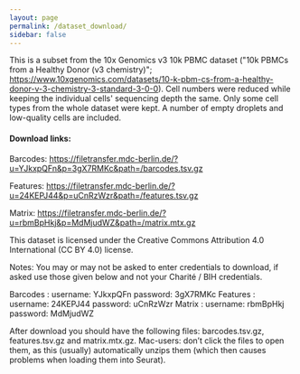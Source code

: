 ```yaml
---
layout: page
permalink: /dataset_download/
sidebar: false
---
```



This is a subset from the 10x Genomics v3 10k PBMC dataset ("10k PBMCs from a Healthy Donor (v3 chemistry)"; https://www.10xgenomics.com/datasets/10-k-pbm-cs-from-a-healthy-donor-v-3-chemistry-3-standard-3-0-0).
Cell numbers were reduced while keeping the individual cells' sequencing depth the same. Only some cell types from the whole dataset were kept. A number of empty droplets and low-quality cells are included.

#### Download links:

Barcodes: https://filetransfer.mdc-berlin.de/?u=YJkxpQFn&p=3gX7RMKc&path=/barcodes.tsv.gz

Features: https://filetransfer.mdc-berlin.de/?u=24KEPJ44&p=uCnRzWzr&path=/features.tsv.gz

Matrix: https://filetransfer.mdc-berlin.de/?u=rbmBpHkj&p=MdMjudWZ&path=/matrix.mtx.gz


This dataset is licensed under the Creative Commons Attribution 4.0 International (CC BY 4.0) license.

Notes:
You may or may not be asked to enter credentials to download, if asked use those given below and not your Charité / BIH credentials.

Barcodes : username: YJkxpQFn password: 3gX7RMKc
Features : username: 24KEPJ44 password: uCnRzWzr
Matrix : username: rbmBpHkj password: MdMjudWZ

After download you should have the following files: barcodes.tsv.gz, features.tsv.gz and matrix.mtx.gz.
Mac-users: don’t click the files to open them, as this (usually) automatically unzips them (which then causes problems when loading them into Seurat).
